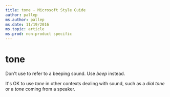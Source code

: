 ```yaml
---
title: tone - Microsoft Style Guide
author: pallep
ms.author: pallep
ms.date: 11/19/2016
ms.topic: article
ms.prod: non-product specific
---
```


# tone

Don't use to refer to a beeping sound. Use *beep* instead. 

It's OK to use *tone* in other contexts dealing with sound, such as a *dial tone* or a *tone* coming from a speaker. 
